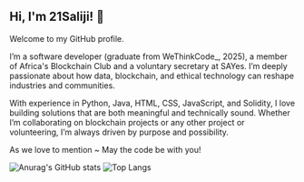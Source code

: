 ## Hi, I'm 21Saliji! 👋

Welcome to my GitHub profile.

I’m a software developer (graduate from WeThinkCode_, 2025), a member of Africa's Blockchain Club and a voluntary secretary at SAYes. I’m deeply passionate about how data, blockchain, and ethical technology can reshape industries and communities.

With experience in Python, Java, HTML, CSS, JavaScript, and Solidity, I love building solutions that are both meaningful and technically sound. Whether I’m collaborating on blockchain projects or any other project or volunteering, I’m always driven by purpose and possibility.

As we love to mention ~ May the code be with you!

![Anurag's GitHub stats](https://github-readme-stats.vercel.app/api?username=21Saliji&show_icons=true&theme=transparent)  ![Top Langs](https://github-readme-stats.vercel.app/api/top-langs/?username=21Saliji&layout=donut&theme=transparent)


